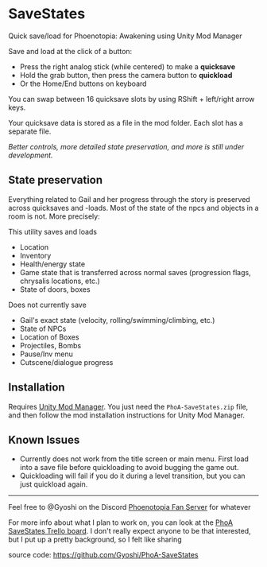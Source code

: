 # SaveStates
Quick save/load for Phoenotopia: Awakening using Unity Mod Manager

Save and load at the click of a button:
- Press the right analog stick (while centered) to make a **quicksave**
- Hold the grab button, then press the camera button to **quickload**
- Or the Home/End buttons on keyboard

You can swap between 16 quicksave slots by using RShift + left/right arrow keys.

Your quicksave data is stored as a file in the mod folder. Each slot has a separate file.

*Better controls, more detailed state preservation, and more is still under development.*

## State preservation
Everything related to Gail and her progress through the story is preserved across quicksaves and -loads. Most of the state of the npcs and objects in a room is not. More precisely:

This utility saves and loads
- Location
- Inventory
- Health/energy state
- Game state that is transferred across normal saves (progression flags, chrysalis locations, etc.)
- State of doors, boxes

Does not currently save
- Gail's exact state (velocity, rolling/swimming/climbing, etc.)
- State of NPCs
- Location of Boxes
- Projectiles, Bombs
- Pause/Inv menu
- Cutscene/dialogue progress

## Installation
Requires [Unity Mod Manager](https://www.nexusmods.com/site/mods/21/). You just need the `PhoA-SaveStates.zip` file, and then follow the mod installation instructions for Unity Mod Manager.

## Known Issues
- Currently does not work from the title screen or main menu. First load into a save file before quickloading to avoid bugging the game out.
- Quickloading will fail if you do it during a level transition, but you can just quickload again.

---
Feel free to @Gyoshi on the Discord [Phoenotopia Fan Server](https://discord.gg/Swd6zcTCQZ) for whatever

For more info about what I plan to work on, you can look at the [PhoA SaveStates Trello board](https://trello.com/b/LoMwIPi0/phoa-savestates). I don't really expect anyone to be that interested, but I put up a pretty background, so I felt like sharing

source code: https://github.com/Gyoshi/PhoA-SaveStates

